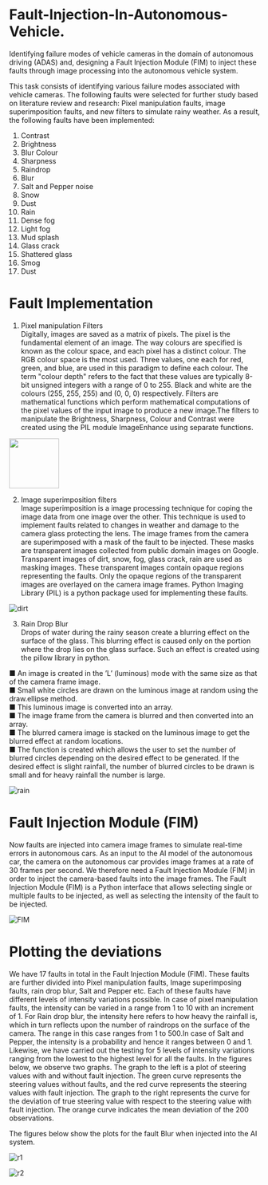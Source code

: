 # Fault-Injection-In-Autonomous-Vehicle.
Identifying failure modes of vehicle cameras in the domain of autonomous driving (ADAS) and, designing a Fault Injection Module (FIM) to inject these faults through image processing into the autonomous vehicle system.  

This task consists of identifying various failure modes associated with vehicle cameras. The following faults were selected for further study based on literature review and research: Pixel manipulation faults, image superimposition faults, and new filters to simulate rainy weather. As a result, the following faults have been implemented:

1. Contrast  
2. Brightness  
3. Blur Colour  
4. Sharpness  
5. Raindrop  
6. Blur  
7. Salt and Pepper noise  
8. Snow  
9. Dust  
10. Rain  
11. Dense fog  
12. Light fog  
13. Mud splash  
14. Glass crack  
15. Shattered glass  
16. Smog  
17. Dust  


# Fault Implementation

1. Pixel manipulation Filters  
Digitally, images are saved as a matrix of pixels. The pixel is the fundamental element of
an image. The way colours are specified is known as the colour space, and each pixel has a
distinct colour.
The RGB colour space is the most used. Three values, one each for red, green, and blue,
are used in this paradigm to define each colour. The term "colour depth" refers to the fact
that these values are typically 8-bit unsigned integers with a range of 0 to 255. Black and
white are the colours (255, 255, 255) and (0, 0, 0) respectively.
Filters are mathematical functions which perform mathematical computations of the pixel
values of the input image to produce a new image.The filters to manipulate the Brightness,
Sharpness, Colour and Contrast were created using the PIL module ImageEnhance using
separate functions.  


<img src="[https://your-image-url.type](https://user-images.githubusercontent.com/117833435/205360989-bc7267d7-5e16-429f-b789-162212ea0dbb.png)" width="100" height="100">

2. Image superimposition filters  
Image superimposition is a image processing technique for coping the image data from
one image over the other. This technique is used to implement faults related to changes
in weather and damage to the camera glass protecting the lens. The image frames from
the camera are superimposed with a mask of the fault to be injected. These masks are
transparent images collected from public domain images on Google. Transparent images
of dirt, snow, fog, glass crack, rain are used as masking images. These transparent images
contain opaque regions representing the faults. Only the opaque regions of the transparent
images are overlayed on the camera image frames.
Python Imaging Library (PIL) is a python package used for implementing these faults.  

![dirt](https://user-images.githubusercontent.com/117833435/205362210-a3b7a0fe-86b0-4727-8b7b-8a259282cfc9.png)  

3. Rain Drop Blur  
Drops of water during the rainy season create a blurring effect on the surface of the glass.
This blurring effect is caused only on the portion where the drop lies on the glass surface.
Such an effect is created using the pillow library in python.  


■ An image is created in the ’L’ (luminous) mode with the same size as that of the
camera frame image.  
■ Small white circles are drawn on the luminous image at random using the draw.ellipse
method.  
■ This luminous image is converted into an array.  
■ The image frame from the camera is blurred and then converted into an array.  
■ The blurred camera image is stacked on the luminous image to get the blurred effect
at random locations.  
■ The function is created which allows the user to set the number of blurred circles
depending on the desired effect to be generated. If the desired effect is slight rainfall,
the number of blurred circles to be drawn is small and for heavy rainfall the number
is large.  


![rain](https://user-images.githubusercontent.com/117833435/205361754-0d0af39f-102c-446a-8532-f08a65a03850.png)  


# Fault Injection Module (FIM)

Now faults are injected into camera image frames to simulate real-time errors in autonomous cars. As an input to the AI model of the autonomous car, the camera on the autonomous car provides image frames at a rate of 30 frames per second. We therefore need a Fault Injection Module (FIM) in order to inject the camera-based faults into the image frames. The Fault Injection Module (FIM) is a Python interface that allows selecting single or multiple faults to be injected, as well as selecting the intensity of the fault to be injected.  

![FIM](https://user-images.githubusercontent.com/117833435/205360071-800a1b06-1a23-4ed7-b978-d95d9474409b.jpg)  


# Plotting the deviations

We have 17 faults in total in the Fault Injection Module (FIM). These faults are further
divided into Pixel manipulation faults, Image superimposing faults, rain drop blur, Salt
and Pepper etc. Each of these faults have different levels of intensity variations possible.
In case of pixel manipulation faults, the intensity can be varied in a range from 1 to 10
with an increment of 1. For Rain drop blur, the intensity here refers to how heavy the
rainfall is, which in turn reflects upon the number of raindrops on the surface of the camera.
The range in this case ranges from 1 to 500.In case of Salt and Pepper, the intensity is a
probability and hence it ranges between 0 and 1. Likewise, we have carried out the testing
for 5 levels of intensity variations ranging from the lowest to the highest level for all the
faults.
In the figures below, we observe two graphs. The graph to the left is a plot of steering
values with and without fault injection. The green curve represents the steering values
without faults, and the red curve represents the steering values with fault injection.
The graph to the right represents the curve for the deviation of true steering value with
respect to the steering value with fault injection. The orange curve indicates the mean
deviation of the 200 observations.

The figures below show the plots for the fault Blur when injected into the AI system.  

![r1](https://user-images.githubusercontent.com/117833435/205456857-0af8faaf-ed9d-44d5-af41-bfd6bf755965.png)

![r2](https://user-images.githubusercontent.com/117833435/205456873-3196b307-efed-4eb3-a72d-75ce4fda5a03.png)






